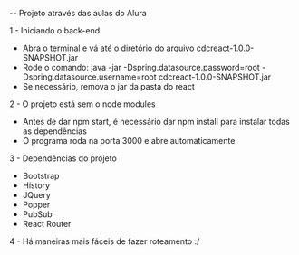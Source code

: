 -- Projeto através das aulas do Alura


1 - Iniciando o back-end
  - Abra o terminal e vá até o diretório do arquivo cdcreact-1.0.0-SNAPSHOT.jar
  - Rode o comando: java -jar -Dspring.datasource.password=root -Dspring.datasource.username=root cdcreact-1.0.0-SNAPSHOT.jar
  - Se necessário, remova o jar da pasta do react

2 - O projeto está sem o node modules
  - Antes de dar npm start, é necessário dar npm install para instalar todas as dependências
  - O programa roda na porta 3000 e abre automaticamente 

3 - Dependências do projeto
  - Bootstrap
  - History
  - JQuery
  - Popper
  - PubSub
  - React Router

4 - Há maneiras mais fáceis de fazer roteamento :/ 